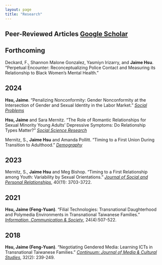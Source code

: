 ```yaml
---
layout: page
title: "Research"
---
```


**Peer-Reviewed Articles** [Google Scholar](https://scholar.google.com/citations?user=qb4j4e8AAAAJ&hl=zh-TW)
---


Forthcoming
---
Deckard, F., Shannon Malone Gonzalez, Yasmiyn Irizarry, and **Jaime Hsu**. “Perpetual Encounter: Reconceptualizing Police Contact and Measuring its Relationship to Black Women’s Mental Health.”

2024
---

**Hsu, Jaime**. “Penalizing Nonconformity: Gender Nonconformity at the Intersection of Gender and Sexual Identity in the Labor Market.” [*Social Problems*](https://doi.org/10.1093/socpro/spae050)

**Hsu, Jaime** and Sara Mernitz. “The Role of Romantic Relationships for Sexual Minority Young Adults’ Depressive Symptoms: Do Relationship Types Matter?” [*Social Science Research*](https://doi.org/10.1016/j.ssresearch.2024.103049)

Mernitz, S., **Jaime Hsu** and Amanda Pollitt. “Timing to a First Union During Transition to Adulthood.” [*Demography*](https://doi.org/10.1215/00703370-11380562)

2023 
---
Mernitz, S., **Jaime Hsu** and Meg Bishop. “Timing to a First Relationship among Youth: Variability by Sexual Orientations.” [*Journal of Social and Personal Relationships*](https://doi.org/10.1177/02654075231185763), 40(11): 3703-3722.

2021
---
**Hsu, Jaime (Feng-Yuan)**. “Filial Technologies: Transnational Daughterhood and Polymedia Environments in Transnational Taiwanese Families.” [*Information, Communication & Society*](https://www.tandfonline.com/doi/abs/10.1080/1369118X.2019.1657161?journalCode=rics20), 24(4):507-522. 

2018  
---
**Hsu, Jaime (Feng-Yuan)**. “Negotiating Gendered Media: Learning ICTs in Transnational Taiwanese Families.” [*Continuum: Journal of Media & Cultural Studies*](https://doi.org/10.1080/10304312.2017.1409341), 32(2): 239-249. 

